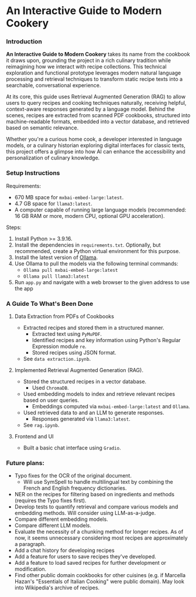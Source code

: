 # An Interactive Guide to Modern Cookery

### Introduction
**An Interactive Guide to Modern Cookery** takes its name from the cookbook it draws upon, grounding the project in a rich culinary tradition while reimagining how we interact with recipe collections. This technical exploration and functional prototype leverages modern natural language processing and retrieval techniques to transform static recipe texts into a searchable, conversational experience.

At its core, this guide uses Retrieval Augmented Generation (RAG) to allow users to query recipes and cooking techniques naturally, receiving helpful, context-aware responses generated by a language model. Behind the scenes, recipes are extracted from scanned PDF cookbooks, structured into machine-readable formats, embedded into a vector database, and retrieved based on semantic relevance.

Whether you're a curious home cook, a developer interested in language models, or a culinary historian exploring digital interfaces for classic texts, this project offers a glimpse into how AI can enhance the accessibility and personalization of culinary knowledge.

### Setup Instructions
Requirements: 
- 670 MB space for `mxbai-embed-large:latest`.
- 4.7 GB space for `llama3:latest`.
- A computer capable of running large language models (recommended: 16 GB RAM or more, modern CPU, optional GPU acceleration).

Steps:
1. Install Python >= 3.9.16.
2. Install the dependencies in `requirements.txt`. Optionally, but recommended, create a Python virtual environment for this purpose.
3. Install the latest version of [Ollama](https://ollama.com/).
4. Use Ollama to pull the models via the following terminal commands:
    - `Ollama pull mxbai-embed-large:latest`
    - `Ollama pull llama3:latest`
5. Run `app.py` and navigate with a web browser to the given address to use the app


### A Guide To What's Been Done
1) Data Extraction from PDFs of Cookbooks 
    - Extracted recipes and stored them in a structured manner. 
        - Extracted text using `PyMuPDF`.
        - Identified recipes and key information using Python's Regular Expression module `re`.
        - Stored recipes using JSON format.
    - See `data extraction.ipynb`.

2) Implemented Retrieval Augmented Generation (RAG). 
    - Stored the structured recipes in a vector database.
        - Used `ChromaDB`.
    - Used embedding models to index and retrieve relevant recipes based on user queries.
        - Embeddings computed via `mxbai-embed-large:latest` and `Ollama`.
    - Used retrieved data to and an LLM to generate responses.
        - Responses generated via `llama3:latest`.
    - See `rag.ipynb`.

3) Frontend and UI
    - Built a basic chat interface using `Gradio`.


### Future plans: 
- Typo fixes for the OCR of the original document.
    - Will use SymSpell to handle multilingual text by combining the French and English frequency dictionaries.
- NER on the recipes for filtering based on ingredients and methods (requires the Typo fixes first).
- Develop tests to quantify retrieval and compare various models and embedding methods. Will consider using LLM-as-a-judge.
- Compare different embedding models.
- Compare different LLM models.
- Evaluate the necessity of a chunking method for longer recipes. As of now, it seems unnecessary considering most recipes are approximately a paragraph. 
- Add a chat history for developing recipes
- Add a feature for users to save recipes they've developed.
- Add a feature to load saved recipes for further development or modification.
- Find other public domain cookbooks for other cuisines (e.g. if Marcella Hazan's "Essentials of Italian Cooking" were public domain). May look into Wikipedia's archive of recipes.
